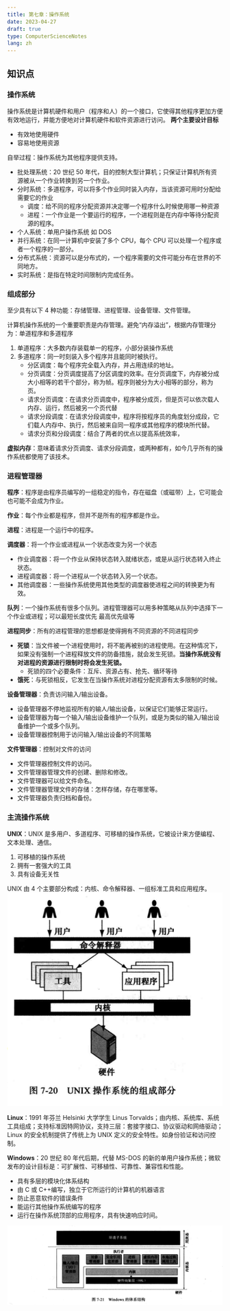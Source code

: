 ```yaml
---
title: 第七章：操作系统
date: 2023-04-27
draft: true
type: ComputerScienceNotes
lang: zh
---
```


## 知识点

### 操作系统

操作系统是计算机硬件和用户（程序和人）的一个接口，它使得其他程序更加方便有效地运行，并能方便地对计算机硬件和软件资源进行访问。
**两个主要设计目标**

- 有效地使用硬件
- 容易地使用资源

自举过程：操作系统为其他程序提供支持。

- 批处理系统：20 世纪 50 年代，目的控制大型计算机；只保证计算机所有资源被从一个作业转换到另一个作业。
- 分时系统：多道程序，可以将多个作业同时装入内存，当该资源可用时分配给需要它的作业
  - 调度：给不同的程序分配资源并决定哪一个程序什么时候使用哪一种资源
  - 进程：一个作业是一个要运行的程序，一个进程则是在内存中等待分配资源的程序。
- 个人系统：单用户操作系统 如 DOS
- 并行系统：在同一计算机中安装了多个 CPU，每个 CPU 可以处理一个程序或者一个程序的一部分。
- 分布式系统：资源可以是分布式的，一个程序需要的文件可能分布在世界的不同地方。
- 实时系统：是指在特定时间限制内完成任务。

### 组成部分

至少具有以下 4 种功能：存储管理、进程管理、设备管理、文件管理。

计算机操作系统的一个重要职责是内存管理。避免“内存溢出”，根据内存管理分为：单道程序和多道程序

1. 单道程序：大多数内存装载单一的程序，小部分装操作系统
2. 多道程序：同一时刻装入多个程序并且能同时被执行。
   - 分区调度：每个程序完全载入内存，并占用连续的地址。
   - 分页调度：分页调度提高了分区调度的效率。在分页调度下，内存被分成大小相等的若干个部分，称为帧。程序则被分为大小相等的部分，称为页。
   - 请求分页调度：在请求分页调度中，程序被分成页，但是页可以依次载人内存、运行，然后被另一个页代替
   - 请求分段调度：在请求分段调度中，程序将按程序员的角度划分成段，它们载人内存中、执行，然后被来自同一程序或其他程序的模块所代替。
   - 请求分页和分段调度：结合了两者的优点以提高系统效率，

**虚拟内存**：意味着请求分页调度、请求分段调度，或两种都有，如今几乎所有的操作系统都使用了该技术。

### 进程管理器

**程序**：程序是由程序员编写的一组稳定的指令，存在磁盘（或磁带）上，它可能会也可能不会成为作业。

**作业**：每个作业都是程序，但并不是所有的程序都是作业。

**进程**：进程是一个运行中的程序。

**调度器**：将一个作业或进程从一个状态改变为另一个状态

- 作业调度器：将一个作业从保持状态转入就绪状态，或是从运行状态转入终止状态。
- 进程调度器：将一个进程从一个状态转入另一个状态。
- 其他调度器：一些操作系统使用其他类型的调度器使进程之间的转换更为有效。

**队列**：一个操作系统有很多个队列。进程管理器可以用多种策略从队列中选择下一个作业或进程；可以最短长度优先 最高优先级等

**进程同步**：所有的进程管理的思想都是使得拥有不同资源的不同进程同步

- **死锁**：当文件被一个进程使用时，将不能再被别的进程使用。在这种情况下，如果没有强制一个进程释放文件的防备措施，就会发生死锁。**当操作系统没有对进程的资源进行限制时将会发生死锁。**
  - 死锁的四个必要条件：互斥、资源占有、抢先、循环等待
- **饿死**：与死锁相反，它发生在当操作系统对进程分配资源有太多限制的时候。

**设备管理器**：负责访问输入/输出设备。

- 设备管理器不停地监视所有的输人/输出设备，以保证它们能够正常运行。
- 设备管理器为每一个输入/输出设备维护一个队列，或是为类似的输入/输出设备维护一个或多个队列。
- 设备管理器控制用于访问输入/输出设备的不同策略

**文件管理器**：控制对文件的访问

- 文件管理器控制文件的访问。
- 文件管理器管理文件的创建、删除和修改。
- 文件管理器可以给文件命名。
- 文件管理器管理文件的存储：怎样存储，存在哪里等。
- 文件管理器负责归档和备份。

### 主流操作系统

**UNIX**：UNIX 是多用户、多道程序、可移植的操作系统，它被设计来方便编程、文本处理、通信。

1. 可移植的操作系统
2. 拥有一套强大的工具
3. 具有设备无关性

UNIX 由 4 个主要部分构成：内核、命令解释器、一组标准工具和应用程序。
![UNIX](/public/images/computer-science-notes/6.7.png)

**Linux**：1991 年芬兰 Helsinki 大学学生 Linus Torvalds；由内核、系统库、系统工具组成；支持标准因特网协议，支持三层：套接字接口、协议驱动和网络驱动；Linux 的安全机制提供了传统上为 UNIX 定义的安全特性。如身份验证和访问控制。

**Windows**：20 世纪 80 年代后期，代替 MS-DOS 的新的单用户操作系统；微软发布的设计目标是：可扩展性、可移植性、可靠性、兼容性和性能。

- 具有多层的模块化体系结构
- 由 C 或 C++编写，独立于它所运行的计算机的机器语言
- 防止恶意软件的错误条件
- 能运行其他操作系统编写的程序
- 运行在操作系统顶部的应用程序，具有快速响应时间。

![Windows](/public/images/computer-science-notes/6.8.png)
